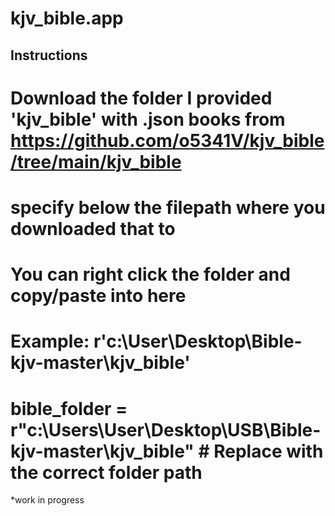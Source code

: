 # kjv_bible.app

## Instructions 

# Download the folder I provided 'kjv_bible' with .json books from https://github.com/o5341V/kjv_bible/tree/main/kjv_bible
# specify below the filepath where you downloaded that to
# You can right click the folder and copy/paste into here
# Example: r'c:\User\Desktop\Bible-kjv-master\kjv_bible'

# bible_folder = r"c:\\Users\\User\\Desktop\\USB\\Bible-kjv-master\\kjv_bible"  # Replace with the correct folder path

*work in progress

